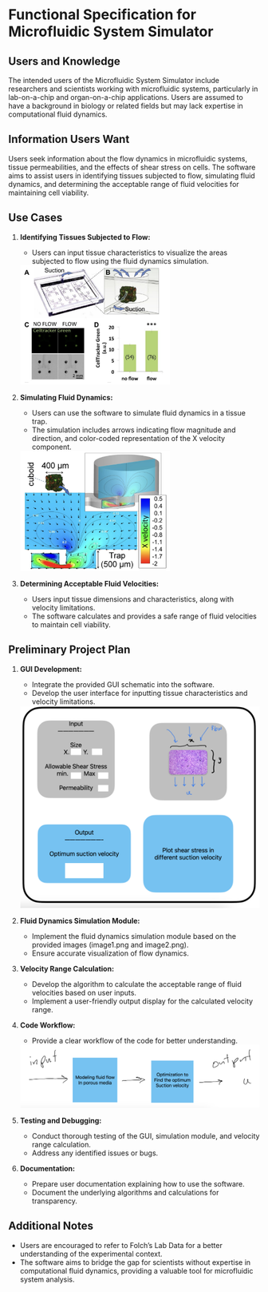 # Functional Specification for Microfluidic System Simulator

## Users and Knowledge
The intended users of the Microfluidic System Simulator include researchers and scientists working with microfluidic systems, particularly in lab-on-a-chip and organ-on-a-chip applications. Users are assumed to have a background in biology or related fields but may lack expertise in computational fluid dynamics.

## Information Users Want
Users seek information about the flow dynamics in microfluidic systems, tissue permeabilities, and the effects of shear stress on cells. The software aims to assist users in identifying tissues subjected to flow, simulating fluid dynamics, and determining the acceptable range of fluid velocities for maintaining cell viability.

## Use Cases
1. **Identifying Tissues Subjected to Flow:**
   - Users can input tissue characteristics to visualize the areas subjected to flow using the fluid dynamics simulation.
   <img src="image1.png" alt="Tissue Subjected to Flow" width="300">

2. **Simulating Fluid Dynamics:**
   - Users can use the software to simulate fluid dynamics in a tissue trap.
   - The simulation includes arrows indicating flow magnitude and direction, and color-coded representation of the X velocity component.
   <img src="image2.png" alt="Fluid Dynamics Simulation" width="300">

3. **Determining Acceptable Fluid Velocities:**
   - Users input tissue dimensions and characteristics, along with velocity limitations.
   - The software calculates and provides a safe range of fluid velocities to maintain cell viability.

## Preliminary Project Plan

1. **GUI Development:**
   - Integrate the provided GUI schematic into the software.
   - Develop the user interface for inputting tissue characteristics and velocity limitations.
   <img src="gui.png" alt="GUI Schematic">

2. **Fluid Dynamics Simulation Module:**
   - Implement the fluid dynamics simulation module based on the provided images (image1.png and image2.png).
   - Ensure accurate visualization of flow dynamics.

3. **Velocity Range Calculation:**
   - Develop the algorithm to calculate the acceptable range of fluid velocities based on user inputs.
   - Implement a user-friendly output display for the calculated velocity range.

4. **Code Workflow:**
   - Provide a clear workflow of the code for better understanding.
   <img src="workflow.png" alt="Code Workflow" width="600">

5. **Testing and Debugging:**
   - Conduct thorough testing of the GUI, simulation module, and velocity range calculation.
   - Address any identified issues or bugs.

6. **Documentation:**
   - Prepare user documentation explaining how to use the software.
   - Document the underlying algorithms and calculations for transparency.

## Additional Notes
- Users are encouraged to refer to Folch’s Lab Data for a better understanding of the experimental context.
- The software aims to bridge the gap for scientists without expertise in computational fluid dynamics, providing a valuable tool for microfluidic system analysis.

